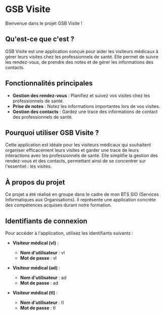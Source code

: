 # GSB Visite

Bienvenue dans le projet GSB Visite !

## Qu'est-ce que c'est ?

GSB Visite est une application conçue pour aider les visiteurs médicaux à gérer leurs visites chez les professionnels de santé. Elle permet de suivre les rendez-vous, de prendre des notes et de gérer les informations des contacts.

## Fonctionnalités principales

- **Gestion des rendez-vous** : Planifiez et suivez vos visites chez les professionnels de santé.
- **Prise de notes** : Notez les informations importantes lors de vos visites.
- **Gestion des contacts** : Gardez une trace des informations de contact des professionnels de santé.

## Pourquoi utiliser GSB Visite ?

Cette application est idéale pour les visiteurs médicaux qui souhaitent organiser efficacement leurs visites et garder une trace de leurs interactions avec les professionnels de santé. Elle simplifie la gestion des rendez-vous et des contacts, permettant ainsi de se concentrer sur l'essentiel : les visites.

## À propos du projet

Ce projet a été réalisé en groupe dans le cadre de mon BTS SIO (Services Informatiques aux Organisations). Il représente une application concrète des compétences acquises durant notre formation.



## Identifiants de connexion

Pour accéder à l'application, utilisez les identifiants suivants :

- **Visiteur médical (vl)** :
    - **Nom d'utilisateur** : vl
    - **Mot de passe** : vl

- **Visiteur médical (ad)** :
    - **Nom d'utilisateur** : ad
    - **Mot de passe** : ad

- **Visiteur médical (tl)** :
    - **Nom d'utilisateur** : tl
    - **Mot de passe** : tl
